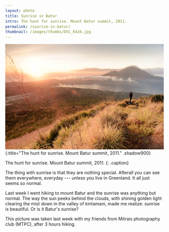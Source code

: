 ```yaml
---
layout: photo
title: Sunrise in Batur
intro: The hunt for sunrise. Mount Batur summit, 2011.
permalink: /sunrise-in-batur/
thumbnail: /images/thumbs/DSC_6416.jpg
---
```


![the hunt for sunrise](/images/DSC_6416.jpg)
{:title="The hunt for sunrise. Mount Batur summit, 2011." .shadow900}

The hunt for sunrise. Mount Batur summit, 2011.
{: .caption}

The thing with sunrise is that they are nothing special. Afterall you can see them everywhere, everyday --- unless you live in Greenland. It all just seems so normal. 

Last week I went hiking to mount Batur and the sunrise was anything but normal. The way the sun peeks behind the clouds, with shining golden light clearing the mist down in the valley of kintamani, made me realize: sunrise is beautiful. Or is it Batur's sunrise?

This picture was taken last week with my friends from Mitrais photography club (MTPC), after 3 hours hiking.
